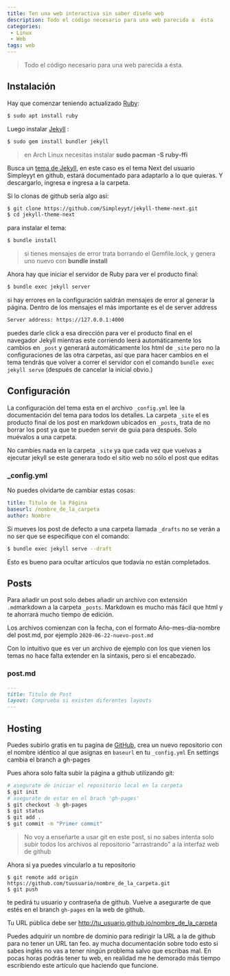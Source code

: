 ```yaml
---
title: Ten una web interactiva sin saber diseño web
description: Todo el código necesario para una web parecida a  ésta
categories:
 - Linux
 - Web
tags: web
---
```


> Todo el código necesario para una web parecida a ésta.


## Instalación

Hay que comenzar teniendo actualizado [Ruby](https://www.ruby-lang.org/es/documentation/installation/):
```sh
$ sudo apt install ruby
```

Luego instalar [Jekyll](https://jekyllrb.com) :
```sh
$ sudo gem install bundler jekyll
```
> en Arch Linux necesitas instalar **sudo pacman -S ruby-ffi**

Busca un [tema de Jekyll](https://jekyllrb.com/resources/), en este caso es el tema Next del usuario Simpleyyt en github, estará documentado para adaptarlo a lo que quieras. Y descargarlo, ingresa e ingresa a la carpeta.

Si lo clonas de github sería algo así:
```sh
$ git clone https://github.com/Simpleyyt/jekyll-theme-next.git
$ cd jekyll-theme-next
```
para instalar el tema:
```sh
$ bundle install
```
> si tienes mensajes de error trata borrando el Gemfile.lock, y genera uno nuevo con **bundle install**

Ahora hay que iniciar el servidor de Ruby para ver el producto final:

```sh
$ bundle exec jekyll server
```
si hay errores en la configuración saldrán mensajes de error al generar la página.
Dentro de los mensajes el más importante es el de server address
```sh
Server address: https://127.0.0.1:4000
```
puedes darle click a esa dirección para ver el producto final en el navegador
Jekyll mientras este corriendo leerá automáticamente los cambios en `_post` y generará automáticamente los html de `_site` pero no la configuraciones de las otra carpetas, así que para hacer cambios en el tema tendrás que volver a correr el servidor con el comando `bundle exec jekyll serve` (después de cancelar la inicial obvio.)

## Configuración

La configuración del tema esta en el archivo `_config.yml` lee la documentación del tema para todos los detalles.
La carpeta `_site` el es producto final de los post en markdown ubicados en `_posts`, trata de no borrar los post ya que te pueden servir de guia para después. Solo muévalos a una carpeta.

No cambies nada en la carpeta `_site`  ya que cada vez que vuelvas a ejecutar jekyll se este generara todo el sitio web no sólo el post que editas

### _config.yml

No puedes olvidarte de cambiar estas cosas:

```yml
title: Titulo de la Página
baseurl: /nombre_de_la_carpeta
author: Nombre
```

Si mueves los post de defecto a una carpeta llamada `_drafts` no se verán a no ser que se especifique con el comando:
```sh
$ bundle exec jekyll serve --draft
```
Esto es bueno para ocultar artículos que todavía no están completados.

## Posts

Para añadir un post solo debes añadir un archivo con extensión `.md`markdown a la carpeta `_posts`. Markdown es mucho más fácil que html y te ahorrará mucho tiempo de edición.

Los archivos comienzan con la fecha, con el formato Año-mes-día-nombre del post.md, por ejemplo `2020-06-22-nuevo-post.md`

Con lo intuitivo que es ver un archivo de ejemplo con los que vienen los temas no hace falta extender en la sintaxis, pero si el encabezado.
### post.md

```md
---
title: Titulo de Post
layout: Comprueba si existen diferentes layouts
---
```
## Hosting

Puedes subirlo gratis en tu pagina de [GitHub](https://www.github.com), crea un nuevo repositorio con el nombre idéntico al que asignas en `baseurl` en tu `_config.yml`
En  settings cambia el branch a gh-pages

Pues ahora solo falta subir la página a github utilizando git:
```sh
# asegurate de iniciar el repositorio local en la carpeta
$ git init 
# asegurate de estar en el brach 'gh-pages'
$ git checkout -b gh-pages
$ git status
$ git add .
$ git commit -m "Primer commit"
```
>No voy a enseñarte a usar git en este post, si no sabes intenta solo subir todos los archivos al repositorio "arrastrando" a la interfaz web de github

Ahora si ya puedes vincularlo a tu repositorio
```
$ git remote add origin https://github.com/tuusuario/nombre_de_la_carpeta.git
$ git push
```
te pedirá tu usuario y contraseña de github.
Vuelve a asegurarte de que estés en el branch `gh-pages` en la web de github.

Tu URL pública debe ser http://tu_usuario.github.io/nombre_de_la_carpeta

Puedes adquirir un nombre de dominio para redirigir la URL a la de github para no tener un URL tan feo.
ay mucha documentación sobre todo esto si sabes inglés no vas a tener ningún problema salvo que escribas mal. En pocas horas podrás tener tu web, en realidad me he demorado más tiempo escribiendo este artículo que haciendo que funcione.
